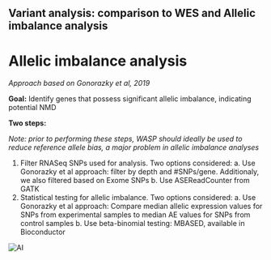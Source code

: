 ## Variant analysis: comparison to WES and Allelic imbalance analysis



# Allelic imbalance analysis
*Approach based on Gonorazky et al, 2019*

**Goal:** Identify genes that possess significant allelic imbalance, indicating potential NMD

**Two steps:**

*Note: prior to performing these steps, WASP should ideally be used to reduce reference allele bias, a major problem in allelic imbalance analyses*

1. Filter RNASeq SNPs used for analysis. Two options considered:
    a. Use Gonorazky et al approach: filter by depth and #SNPs/gene. Additionaly, we also filtered based on Exome SNPs
    b. Use ASEReadCounter from GATK
2. Statistical testing for allelic imbalance. Two options considered:
    a. Use Gonorazky et al approach: Compare median allelic expression values for SNPs from experimental samples to median AE values for SNPs from control samples
    b. Use beta-binomial testing: MBASED, available in Bioconductor

![AI](C:\Users\jenna\OneDrive\Pictures\GitHubPics\AIApproach.png)

